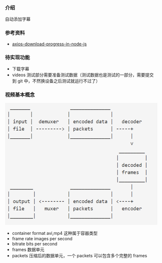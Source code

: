 ### 介绍

自动添加字幕

### 参考资料

- [axios-download-progress-in-node-js](https://futurestud.io/tutorials/axios-download-progress-in-node-js)

### 待实现功能

- 下载字幕
- videos 测试部分需要准备测试数据（测试数据也是测试的一部分，需要提交到 git 中，不然换设备之后测试就运行不过了）

### 视频基本概念

![](../../assets/2020-10-10-23-30-24.png)

- container format
  avi,mp4 这种属于容器类型
- frame rate
  images per second
- bitrate
  bits per second
- frames
  数据单元
- packets
  压缩后的数据单元，一个 packets 可以包含多个完整的 frames
